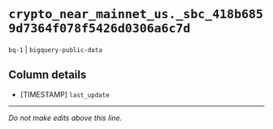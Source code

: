 # `crypto_near_mainnet_us._sbc_418b6859d7364f078f5426d0306a6c7d`
`bq-1` | `bigquery-public-data`

## Column details
* [TIMESTAMP] `last_update`

-------------------------------------------------------------------------------
*Do not make edits above this line.*
